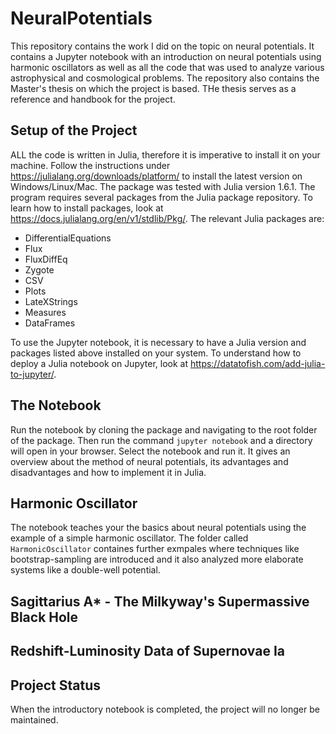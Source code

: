 # NeuralPotentials

This repository contains the work I did on the topic on neural potentials. It contains a Jupyter notebook with an introduction on neural potentials using harmonic oscillators as well as all the code that was used to analyze various astrophysical and cosmological problems. The repository also contains the Master's thesis on which the project is based. THe thesis serves as a reference and handbook for the project.

## Setup of the Project

ALL the code is written in Julia, therefore it is imperative to install it on your machine. Follow the instructions under https://julialang.org/downloads/platform/ to install the latest version on Windows/Linux/Mac. The package was tested with Julia version 1.6.1.
The program requires several packages from the Julia package repository. To learn how to install packages, look at https://docs.julialang.org/en/v1/stdlib/Pkg/.
The relevant Julia packages are:
* DifferentialEquations
* Flux
* FluxDiffEq
* Zygote
* CSV
* Plots
* LateXStrings
* Measures
* DataFrames

To use the Jupyter notebook, it is necessary to have a Julia version and packages listed above installed on your system. To understand how to deploy a Julia notebook on Jupyter, look at https://datatofish.com/add-julia-to-jupyter/. 

## The Notebook

Run the notebook by cloning the package and navigating to the root folder of the package. Then run the command `jupyter notebook` and a directory will open in your browser. Select the notebook and run it. It gives an overview about the method of neural potentials, its advantages and disadvantages and how to implement it in Julia.

## Harmonic Oscillator

The notebook teaches your the basics about neural potentials using the example of a simple harmonic oscillator. The folder called `HarmonicOscillator` containes further exmpales where techniques like bootstrap-sampling are introduced and it also analyzed more elaborate systems like a double-well potential.

## Sagittarius A* - The Milkyway's Supermassive Black Hole



## Redshift-Luminosity Data of Supernovae Ia

## Project Status

When the introductory notebook is completed, the project will no longer be maintained.

